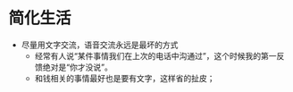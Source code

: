 # 简化生活
- 尽量用文字交流，语音交流永远是最坏的方式
  - 经常有人说“某件事情我们在上次的电话中沟通过”，这个时候我的第一反馈绝对是“你才没说”。
  - 和钱相关的事情最好也是要有文字，这样省的扯皮；

